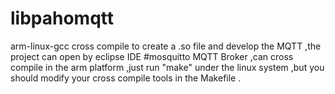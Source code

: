 # libpahomqtt
arm-linux-gcc cross compile to create a  .so file and develop the MQTT ,the project can open by  eclipse IDE 
#mosquitto 
MQTT Broker ,can cross compile in the arm platform ,just run  "make" under the linux system ,but you should modify your cross compile tools in the Makefile .
